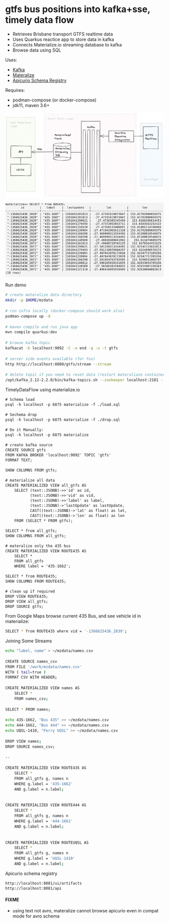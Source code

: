 # gtfs bus positions into kafka+sse, timely data flow

- Retrieves Brisbane transport GTFS realtime data
- Uses Quarkus reactice app to store data in kafka
- Connects Materialize.io streaming database to kafka
- Browse data using SQL

Uses:

- [Kafka](https://strimzi.io)
- [Materalize](https://materialize.io)
- [Apicurio Schema Registry](https://github.com/Apicurio/apicurio-registry)

Requires:

- podman-compose (or docker-compose)
- jdk11, maven 3.6+

![gfts-exp](images/gtfs-exp.png)

![sql-bne-435](images/bne-435.png)

Run demo
```bash
# create materalize data directory
mkdir -p $HOME/mzdata 

# run infra locally (docker-compose should work also)
podman-compose up -d

# maven compile and run java app
mvn compile quarkus:dev

# browse kafka topic
kafkacat -b localhost:9092 -C -o end -q -u -t gtfs

# server side events available (for fun)
http http://localhost:8080/gtfs/stream --stream

# delete topic if you need to reset data (restart materaliaze container as well)
/opt/kafka_2.12-2.2.0/bin/kafka-topics.sh --zookeeper localhost:2181 --delete --topic gtfs
```

TimelyDataFlow using materialize.io
```
# Schema load
psql -h localhost -p 6875 materialize -f ./load.sql

# Sechema drop
psql -h localhost -p 6875 materialize -f ./drop.sql

# Do it Manually:
psql -h localhost -p 6875 materialize

# create kafka source
CREATE SOURCE gtfs
FROM KAFKA BROKER 'localhost:9092' TOPIC 'gtfs'
FORMAT TEXT;

SHOW COLUMNS FROM gtfs;

# materialize all data
CREATE MATERIALIZED VIEW all_gtfs AS
    SELECT (text::JSONB)->>'id' as id,
           (text::JSONB)->>'vid' as vid,
           (text::JSONB)->>'label' as label,
           (text::JSONB)->'lastUpdate' as lastUpdate,
           CAST((text::JSONB)->'lat' as float) as lat,
           CAST((text::JSONB)->'lon' as float) as lon
    FROM (SELECT * FROM gtfs);

SELECT * from all_gtfs;
SHOW COLUMNS FROM all_gtfs;

# materalize only the 435 bus
CREATE MATERIALIZED VIEW ROUTE435 AS
    SELECT *
    FROM all_gtfs
    WHERE label = '435-1662';

SELECT * from ROUTE435;
SHOW COLUMNS FROM ROUTE435;

# clean up if required
DROP VIEW ROUTE435;
DROP VIEW all_gtfs;
DROP SOURCE gtfs;
```

From Google Maps browse current 435 Bus, and see vehicle id in materialize: 
```bash
SELECT * from ROUTE435 where vid = '-1366625436_2839';
```

Joining Some Streams
```bash
echo "label, name" > ~/mzdata/names.csv

CREATE SOURCE names_csv
FROM FILE '/work/mzdata/names.csv'
WITH ( tail=true )
FORMAT CSV WITH HEADER;

CREATE MATERIALIZED VIEW names AS
    SELECT *
    FROM names_csv;

SELECT * FROM names;

echo 435-1662, "Bus 435" >> ~/mzdata/names.csv
echo 444-1662, "Bus 444" >> ~/mzdata/names.csv
echo UQSL-1410, "Ferry UQSL" >> ~/mzdata/names.csv

DROP VIEW names;
DROP SOURCE names_csv;

--

CREATE MATERIALIZED VIEW ROUTE435 AS
    SELECT *
    FROM all_gtfs g, names n
    WHERE g.label = '435-1662'
    AND g.label = n.label;


CREATE MATERIALIZED VIEW ROUTE444 AS
    SELECT *
    FROM all_gtfs g, names n
    WHERE g.label = '444-1662'
    AND g.label = n.label;


CREATE MATERIALIZED VIEW ROUTEUQSL AS
    SELECT *
    FROM all_gtfs g, names n
    WHERE g.label = 'UQSL-1410'
    AND g.label = n.label;
```

Apicurio schema registry
```
http://localhost:8081/ui/artifacts
http://localhost:8081/api
```

#### FIXME
- using text not avro, materalize cannot browse apicurio even in compat mode for avro schema 

